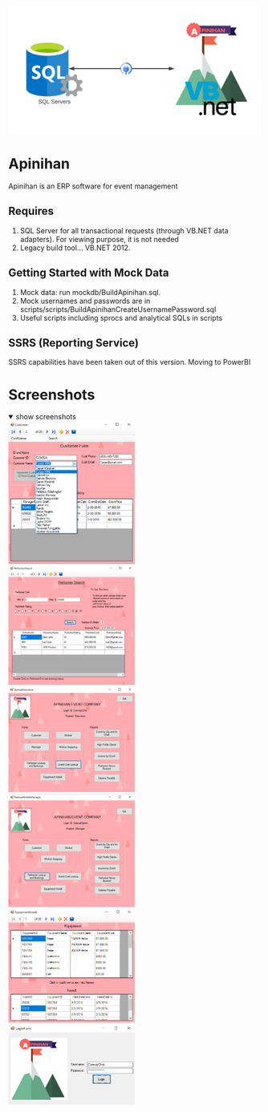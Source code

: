 ![Alt text](Apinihan.png)
# Apinihan
Apinihan is an ERP software for event management


## Requires
1. SQL Server for all transactional requests (through VB.NET data adapters). For viewing purpose, it is not needed
2. Legacy build tool... VB.NET 2012. 


## Getting Started with Mock Data
1. Mock data: run mockdb/BuildApinihan.sql.
2. Mock usernames and passwords are in scripts/scripts/BuildApinihanCreateUsernamePassword.sql
3. Useful scripts including sprocs and analytical SQLs in scripts

## SSRS (Reporting Service)
SSRS capabilities have been taken out of this version. Moving to PowerBI

# Screenshots
<details open>
  <summary>show screenshots</summary>
  <img src="screenshots/custForm.png" alt="customer form" width="50%" height="50%"/>
  <img src="screenshots/search.png" alt="search functionality' login" width="50%" height="50%"/>
  <img src="screenshots/executiveUI.png" alt="UI for executives" width="50%" height="50%"/>
  <img src="screenshots/mmUI.png" alt="UI for middle managers" width="50%" height="50%"/>
  <img src="screenshots/inventories.png" alt="equipments inventory" width="50%" height="50%"/>
  <img src="screenshots/login.png" alt="login page" width="50%" height="50%"/>
</details>
